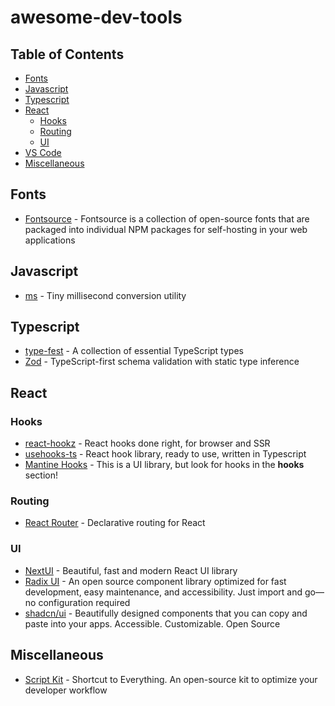 # awesome-dev-tools

## Table of Contents

- [Fonts](#fonts)
- [Javascript](#javascript)
- [Typescript](#typescript)
- [React](#react)
  - [Hooks](#hooks)
  - [Routing](#routing)
  - [UI](#ui)
- [VS Code](#vs-code)
- [Miscellaneous](#miscellaneous)

## Fonts

- [Fontsource](https://fontsource.org/) - Fontsource is a collection of open-source fonts that are packaged into individual NPM packages for self-hosting in your web applications

## Javascript

- [ms](https://github.com/vercel/ms) - Tiny millisecond conversion utility

## Typescript

- [type-fest](https://github.com/sindresorhus/type-fest) - A collection of essential TypeScript types
- [Zod](https://zod.dev/) - TypeScript-first schema validation with static type inference

## React

### Hooks

- [react-hookz](https://github.com/react-hookz/web) - React hooks done right, for browser and SSR
- [usehooks-ts](https://github.com/juliencrn/usehooks-ts) - React hook library, ready to use, written in Typescript
- [Mantine Hooks](https://mantine.dev/getting-started/) - This is a UI library, but look for hooks in the **hooks** section!

### Routing

- [React Router](https://reactrouter.com/) - Declarative routing for React

### UI

- [NextUI](https://nextui.org/) - Beautiful, fast and modern React UI library
- [Radix UI](https://www.radix-ui.com/) - An open source component library optimized for fast development, easy maintenance, and accessibility. Just import and go—no configuration required
- [shadcn/ui](https://ui.shadcn.com/docs/components/input) - Beautifully designed components that you can copy and paste into your apps. Accessible. Customizable. Open Source

## Miscellaneous

- [Script Kit](https://www.scriptkit.com/) - Shortcut to Everything. An open-source kit to optimize your developer workflow
